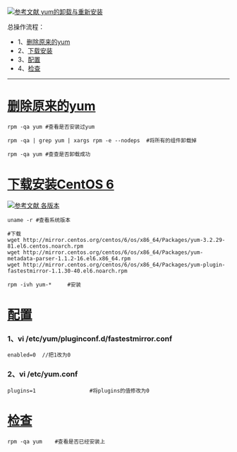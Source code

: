 [![](https://img.shields.io/badge/参考文献-yum的卸载与重新安装-yellow.svg "参考文献 yum的卸载与重新安装")](https://blog.csdn.net/m0_37886429/article/details/75009382)


总操作流程：
- 1、[删除原来的yum](#Linux-01)
- 2、[下载安装](#Linux-02)
- 3、[配置](#Linux-03)
- 4、[检查](#Linux-04)

----------

# <a name="Linux-01" href="#" >删除原来的yum</a>
```shell
rpm -qa yum #查看是否安装过yum

rpm -qa | grep yum | xargs rpm -e --nodeps  #将所有的组件卸载掉

rpm -qa yum #查查是否卸载成功
```
# <a name="Linux-02" href="#" >下载安装CentOS 6</a>
[![](https://img.shields.io/badge/参考文献-各版本-yellow.svg "参考文献 各版本")](https://blog.csdn.net/weicaijiang/article/details/78699206)

```shell
uname -r #查看系统版本

#下载
wget http://mirror.centos.org/centos/6/os/x86_64/Packages/yum-3.2.29-81.el6.centos.noarch.rpm
wget http://mirror.centos.org/centos/6/os/x86_64/Packages/yum-metadata-parser-1.1.2-16.el6.x86_64.rpm
wget http://mirror.centos.org/centos/6/os/x86_64/Packages/yum-plugin-fastestmirror-1.1.30-40.el6.noarch.rpm

rpm -ivh yum-*     #安装

```
# <a name="Linux-03" href="#" >配置</a>
### 1、vi  /etc/yum/pluginconf.d/fastestmirror.conf
```shell
enabled=0  //把1改为0 
```
### 2、vi /etc/yum.conf
```shell
plugins=1                 #将plugins的值修改为0
```
# <a name="Linux-04" href="#" >检查</a>
```shell
rpm -qa yum    #查看是否已经安装上
```